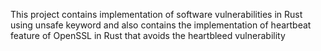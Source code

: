 This project contains implementation of software vulnerabilities in Rust using unsafe keyword and also contains the implementation of heartbeat feature of OpenSSL in Rust that avoids the heartbleed vulnerability
